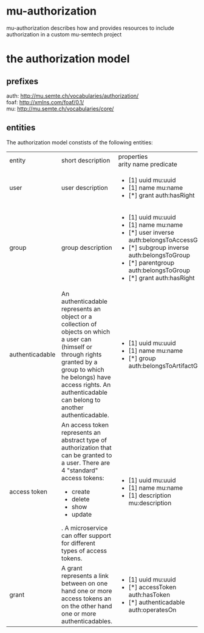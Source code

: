 # mu-authorization
mu-authorization describes how and provides resources to include authorization in a custom mu-semtech project

# the authorization model
## prefixes
auth: <http://mu.semte.ch/vocabularies/authorization/></br>
foaf: <http://xmlns.com/foaf/0.1/></br>
mu: <http://mu.semte.ch/vocabularies/core/></br>

## entities
The authorization model constists of the following entities:
<table>
<tr><td>entity</td><td>short description</td><td>properties</br>arity name predicate</td></tr>
<tr><td>user</td>
<td>user description</td>
<td><ul><li>[1] uuid mu:uuid</li><li>[1] name mu:name</li><li>[*] grant auth:hasRight</li></ul></td></tr>
<tr><td>group</td>
<td>group description</td>
<td><ul><li>[1] uuid mu:uuid</li><li>[1] name mu:name</li>
<li>[*] user inverse auth:belongsToAccessGroup</li>
<li>[*] subgroup inverse auth:belongsToGroup</li>
<li>[*] parentgroup auth:belongsToGroup</li><li>[*] grant auth:hasRight</li></td></tr>
<tr><td>authenticadable</td>
<td>An authenticadable represents an object or a collection of objects on which a user can (himself or through rights granted by a group to which he belongs) have access rights. An authenticadable can belong to another authenticadable.</td>
<td><ul><li>[1] uuid mu:uuid</li><li>[1] name mu:name</li>
<li>[*] group auth:belongsToArtifactGroup</ul></td></tr>
<tr><td>access token</td>
<td>An access token represents an abstract type of authorization that can be granted to a user. There are 4 "standard" access tokens:<ul><li>create</li><li>delete</li><li>show</li><li>update</li></ul>. A microservice can offer support for different types of access tokens.</td>
<td><ul><li>[1] uuid mu:uuid</li><li>[1] name mu:name</li><li>[1] description mu:description</li></ul></td></tr>
<tr><td>grant</td>
<td>A grant represents a link between on one hand one or more access tokens an on the other hand one or more authenticadables.</td>
<td><ul><li>[1] uuid mu:uuid</li><li>[*] accessToken auth:hasToken</li><li>[*] authenticadable auth:operatesOn</li></ul></td></tr>
</table>
